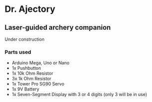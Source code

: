 # Dr. Ajectory
## Laser-guided archery companion

Under construction

### Parts used
- Arduino Mega, Uno or Nano
- 1x Pushbutton
- 1x 10k Ohm Resistor
- 3x 1k Ohm Resistor
- 1x Tower Pro SG90 Servo
- 1x 9V Battery
- 1x Seven-Segment Display with 3 or 4 digits (only 3 will be in use)